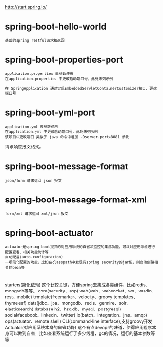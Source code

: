http://start.spring.io/

# spring-boot-hello-world 
    基础的spring restful请求和返回

# spring-boot-properties-port 
    application.properties 做参数使用
    在application.properties 中更改启动端口号，此处未列示例 

    在 SpringApplication 通过实现EmbeddedServletContainerCustomizer接口，更改端口号
 
# spring-boot-yml-port 
    application.yml 做参数使用
    在application.yml 中更改启动端口号，此处未列示例 
    该项目中更改端口 类似于 java 命令中增加 -Dserver.port=8081 参数

请求响应报文格式。
# spring-boot-message-format
    json/form 请求返回 json 报文

# spring-boot-message-format-xml
    form/xml 请求返回 xml/json 报文

# spring-boot-actuator
    actuator是spring boot提供的对应用系统的自省和监控的集成功能，可以对应用系统进行配置查看、相关功能统计等
    自动配置(auto-configuration)
    一项简化配置的功能，比如在classpath中发现有spring security的jar包，则自动创建相关的bean等

# 



















starters(简化依赖)
这个比较关键，方便spring去集成各类组件，比如redis、mongodb等等。
    core(security、aop)
    web(web、websocket、ws、vaadin、rest、mobile)
    template(freemarker、velocity、groovy templates、thymeleaf)
    data(jdbc、jpa、mongodb、redis、gemfire、solr、elasticsearch)
    database(h2、hsqldb、mysql、postgresql)
    social(facebook、linkedin、twitter)
    io(batch、integration、jms、amqp)
    ops(actuator、remote shell)
CLI(command-line interface),支持groovy开发
Actuator(对应用系统本身的自省功能)
这个有点devops的味道，使得应用程序本身可以做到自省，比如查看系统运行了多少线程，gc的情况，运行的基本参数等等
